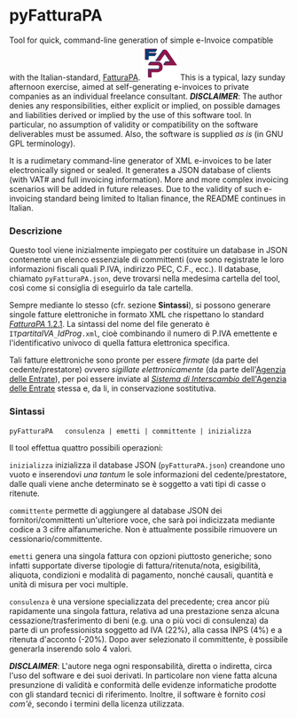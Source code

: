 # pyFatturaPA
Tool for quick, command-line generation of simple e-Invoice compatible with the Italian-standard, [FatturaPA](https://www.fatturapa.gov.it).
<img src="opt/pyFatturaPA_icon.png" />
This is a typical, lazy sunday afternoon exercise, aimed at self-generating e-invoices to private companies as an individual freelance consultant.
***DISCLAIMER***: The author denies any responsibilities, either explicit or implied, on possible damages and liabilities derived or implied by the use of this software tool. In particular, no assumption of validity or compatibility on the software deliverables must be assumed. Also, the software is supplied *as is* (in GNU GPL terminology).

It is a rudimetary command-line generator of XML e-invoices to be later electronically signed or sealed. It generates a JSON database of clients (with VAT# and full invoicing information). More and more complex invoicing scenarios will be added in future releases.
Due to the validity of such e-invoicing standard being limited to Italian finance, the README continues in Italian.

### Descrizione
Questo tool viene inizialmente impiegato per costituire un database in JSON contenente un elenco essenziale di committenti (ove sono registrate le loro informazioni fiscali quali P.IVA, indirizzo PEC, C.F., ecc.). Il database, chiamato `pyFatturaPA.json`, deve trovarsi nella medesima cartella del tool, così come si consiglia di eseguirlo da tale cartella.

Sempre mediante lo stesso (cfr. sezione **Sintassi**), si possono generare singole fatture elettroniche in formato XML che rispettano lo standard [*FatturaPA* 1.2.1](https://www.fatturapa.gov.it/export/fatturazione/it/normativa/f-2.htm). La sintassi del nome del file generato è `IT`_partitaIVA_`_`_IdProg_`.xml`, cioè combinando il numero di P.IVA emettente e l'identificativo univoco di quella fattura elettronica specifica.

Tali fatture elettroniche sono pronte per essere *firmate* (da parte del cedente/prestatore) ovvero *sigillate elettronicamente* (da parte dell'[Agenzia delle Entrate](https://www.agenziaentrate.gov.it)), per poi essere inviate al [*Sistema di Interscambio* dell'Agenzia delle Entrate](https://ivaservizi.agenziaentrate.gov.it/portale/) stessa e, da li, in conservazione sostitutiva.

### Sintassi
```
pyFatturaPA   consulenza | emetti | committente | inizializza
```
Il tool effettua quattro possibili operazioni:

 `inizializza` inizializza il database JSON (`pyFatturaPA.json`) creandone uno vuoto e inserendovi *una tantum* le sole informazioni del cedente/prestatore, dalle quali viene anche determinato se è soggetto a vati tipi di casse o ritenute.
 
 `committente` permette di aggiungere al database JSON dei fornitori/committenti un'ulteriore voce, che sarà poi indicizzata mediante codice a 3 cifre alfanumeriche. Non è attualmente possibile rimuovere un cessionario/committente.
 
 `emetti` genera una singola fattura con opzioni piuttosto generiche; sono infatti supportate diverse tipologie di fattura/ritenuta/nota, esigibilità, aliquota, condizioni e modalità di pagamento, nonché causali, quantità e unità di misura per voci multiple.
 
 `consulenza` è una versione specializzata del precedente; crea ancor più rapidamente una singola fattura, relativa ad una prestazione senza alcuna cessazione/trasferimento di beni (e.g. una o più voci di consulenza) da parte di un professionista soggetto ad IVA (22%), alla cassa INPS (4%) e a ritenuta d'acconto (-20%). Dopo aver selezionato il committente, è possibile generarla inserendo solo 4 valori.

***DISCLAIMER***: L'autore nega ogni responsabilità, diretta o indiretta, circa l'uso del software e dei suoi derivati. In particolare non viene fatta alcuna presunzione di validità e conformità delle evidenze informatiche prodotte con gli standard tecnici di riferimento. Inoltre, il software è fornito *così com'è*, secondo i termini della licenza utilizzata.
